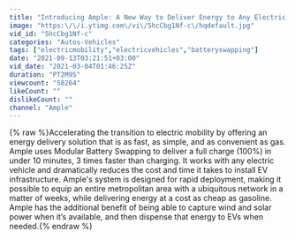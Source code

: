 ```yaml
---
title: "Introducing Ample: A New Way to Deliver Energy to Any Electric Vehicle"
image: "https:\/\/i.ytimg.com\/vi\/5hcCbg1Nf-c\/hqdefault.jpg"
vid_id: "5hcCbg1Nf-c"
categories: "Autos-Vehicles"
tags: ["electricmobility","electricvehicles","batteryswapping"]
date: "2021-09-13T03:21:51+03:00"
vid_date: "2021-03-04T01:46:25Z"
duration: "PT2M9S"
viewcount: "58264"
likeCount: ""
dislikeCount: ""
channel: "Ample"
---
```

{% raw %}Accelerating the transition to electric mobility by offering an energy delivery solution that is as fast, as simple, and as convenient as gas. Ample uses Modular Battery Swapping to deliver a full charge (100%) in under 10 minutes, 3 times faster than charging. It works with any electric vehicle and dramatically reduces the cost and time it takes to install EV infrastructure. Ample's system is designed for rapid deployment, making it possible to equip an entire metropolitan area with a ubiquitous network in a matter of weeks, while delivering energy at a cost as cheap as gasoline. Ample has the additional benefit of being able to capture wind and solar power when it’s available, and then dispense that energy to EVs when needed.{% endraw %}
